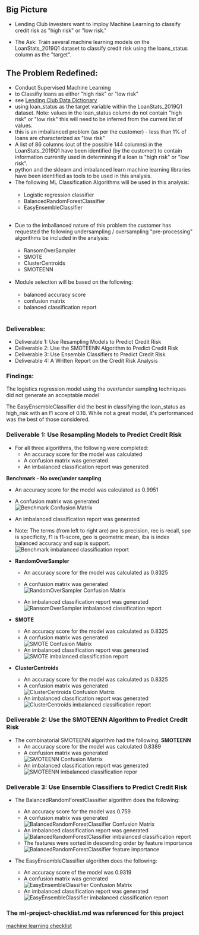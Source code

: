 ## Big Picture
* Lending Club investers want to imploy Machine Learning to classify credit risk as "high risk" or "low risk."

* The Ask: Train several machine learning models on the LoanStats_2019Q1 dataset to classify credit risk using the loans_status column as the "target". 

## The Problem Redefined: 
* Conduct Supervised Machine Learning
* to Classifiy loans as either "high risk" or "low risk"
* see [Lending Club Data Dictionary](https://www.kaggle.com/jonchan2003/lending-club-data-dictionary)
* using loan_status as the target variable within the LoanStats_2019Q1 dataset. Note: values in the loan_status column do not contain "high risk" or "low risk" this will need to be inferred from the current list of values.
* this is an imballanced problem (as per the customer) - less than 1% of loans are characterized as "low risk"
* A list of 86 columns (out of the possible 144 columns) in the LoanStats_2019Q1 have been identified (by the customer) to contain information currently used in determining if a loan is "high risk" or "low risk".
* python and the sklearn and imbalanced learn machine learning libraries have been identified as tools to be used in this analysis. 
* The following ML Classification Algorithms will be used in this analysis: 
    <br><br>
    * Logistic regression classifier
    * BalancedRandomForestClassifier
    * EasyEnsembleClassifier <br><br>
    
- Due to the imballanced nature of this problem the customer has requested the following undersampling / oversampling "pre-processing" algorithms be included in the analysis:
    <br><br>
    * RansomOverSampler
    * SMOTE
    * ClusterCentroids
    * SMOTEENN <br><br>
- Module selection will be based on the following:
    <br><br>
    * balanced accuracy score
    * confusion matrix
    * balanced classification report <br><br>

### Deliverables:
* Deliverable 1: Use Resampling Models to Predict Credit Risk
* Deliverable 2: Use the SMOTEENN Algorithm to Predict Credit Risk
* Deliverable 3: Use Ensemble Classifiers to Predict Credit Risk
* Deliverable 4: A Written Report on the Credit Risk Analysis 

### Findings:
The logistics regression model using the over/under sampling techniques did not generate an acceptable model

The EasyEnsembleClassifier did the best in classifying the loan_status as high_risk with an f1 score of 0.16. While not a great model, it's performanced was the best of those considered.

### Deliverable 1: Use Resampling Models to Predict Credit Risk
* For all three algorithms, the following were completed:
  - An accuracy score for the model was calculated 
  - A confusion matrix was generated 
  - An imbalanced classification report was generated 

**Benchmark - No over/under sampling**
  - An accuracy score for the model was calculated as 0.9951
  - A confusion matrix was generated <br>
    ![Benchmark Confusion Matrix](./Images/Baseline_confusion_matrix.png)

  - An imbalanced classification report was generated <br>
  - Note: The terms (from left to right are) pre is precision, rec is recall, spe is specificity, f1 is f1-score, geo is geometric mean, iba is index balanced accuracy and sup is support.
    ![Benchmark imbalanced classification report](./Images/Baseline_imballanced_classification_report.png)

* **RandomOverSampler**
  - An accuracy score for the model was calculated as 0.8325
  - A confusion matrix was generated <br>
    ![RandomOverSampler Confusion Matrix](./Images/RandomOverSampler_confusion_matrix.png)

  - An imbalanced classification report was generated <br>
    ![RansomOverSampler imbalanced classification report](./Images/RandomOverSampler_imballanced_classification_report.png)
* **SMOTE**
  - An accuracy score for the model was calculated as 0.8325
  - A confusion matrix was generated <br>
    ![SMOTE Confusion Matrix](./Images/SMOTE_confusion_matrix.png)
  - An imbalanced classification report was generated <br>
    ![SMOTE imbalanced classification report](./Images/SMOTE_imballanced_classification_report.png)

* **ClusterCentroids**
  - An accuracy score for the model was calculated as 0.8325
  - A confusion matrix was generated <br>
    ![ClusterCentroids Confusion Matrix](./Images/ClusterCentroids_confusion_matrix.png)
  - An imbalanced classification report was generated <br>
    ![ClusterCentroids imbalanced classification report](./Images/ClusterCentroids_imballanced_classification_report.png)

### Deliverable 2: Use the SMOTEENN Algorithm to Predict Credit Risk
* The combinatorial SMOTEENN algorithm had the following:
**SMOTEENN**
  - An accuracy score for the model was calculated 0.8389
  - A confusion matrix was generated <br>
    ![SMOTEENN Confusion Matrix](./Images/SMOTEENN_confusion_matrix.png)
  - An imbalanced classification report was generated <br>
    ![SMOTEENN imbalanced classification repor](./Images/SMOTE_imballanced_classification_report.png)


### Deliverable 3: Use Ensemble Classifiers to Predict Credit Risk
* The BalancedRandomForestClassifier algorithm does the following:
  - An accuracy score for the model was 0.759
  - A confusion matrix was generated <br>
    ![BalancedRandomForestClassifier Confusion Matrix](./Images/BalancedRandomForestClassifier_confusion_matrix.png)
  - An imbalanced classification report was generated <br>
    ![BalancedRandomForestClassifier imbalanced classification report](./Images/BalancedRandomForestClassifier_imballanced_classification_report.png)
  - The features were sorted in descending order by feature importance <br>
    ![BalancedRandomForestClassifier feature importance](./Images/top_ten_feature_importance_df.png)

* The EasyEnsembleClassifier algorithm does the following:
  - An accuracy score of the model was 0.9319
  - A confusion matrix was generated <br>
    ![EasyEnsembleClassifier Confusion Matrix](./Images/EasyEnsembleClassifier_confusion_matrix.png)
  - An imbalanced classification report was generated <br>
    ![EasyEnsembleClassifier imbalanced classification report](./Images/EasyEnsembleClassifier_imballanced_classification_report.png)


### The ml-project-checklist.md was referenced for this project
[machine learning checklist](https://github.com/ageron/handson-ml/blob/master/ml-project-checklist.md)